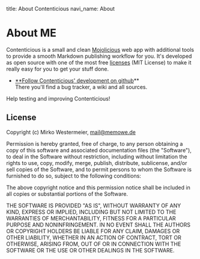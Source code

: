 title: About Contenticious
navi_name: About

About ME
===================

Contenticious is a small and clean [Mojolicious][mojo] web app with additional
tools to provide a smooth Markdown publishing workflow for you.
It's developed as open source with one of the most free [licenses][license]
(MIT License) to make it really easy for you to get your stuff done.

* [**Follow Contenticious' development on github][repo]**  
    There you'll find a bug tracker, a wiki and all sources.

Help testing and improving Contenticious!

[mojo]:     http://mojolicio.us/
[license]:  #license
[repo]:     http://github.com/memowe/contenticious

<h2 id="license">License</h2>

Copyright (c) Mirko Westermeier, <mail@memowe.de>

Permission is hereby granted, free of charge, to any person obtaining
a copy of this software and associated documentation files (the
"Software"), to deal in the Software without restriction, including
without limitation the rights to use, copy, modify, merge, publish,
distribute, sublicense, and/or sell copies of the Software, and to
permit persons to whom the Software is furnished to do so, subject to
the following conditions:

The above copyright notice and this permission notice shall be
included in all copies or substantial portions of the Software.

THE SOFTWARE IS PROVIDED "AS IS", WITHOUT WARRANTY OF ANY KIND,
EXPRESS OR IMPLIED, INCLUDING BUT NOT LIMITED TO THE WARRANTIES OF
MERCHANTABILITY, FITNESS FOR A PARTICULAR PURPOSE AND
NONINFRINGEMENT. IN NO EVENT SHALL THE AUTHORS OR COPYRIGHT HOLDERS BE
LIABLE FOR ANY CLAIM, DAMAGES OR OTHER LIABILITY, WHETHER IN AN ACTION
OF CONTRACT, TORT OR OTHERWISE, ARISING FROM, OUT OF OR IN CONNECTION
WITH THE SOFTWARE OR THE USE OR OTHER DEALINGS IN THE SOFTWARE.
